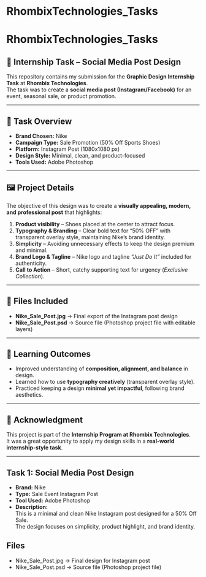 # RhombixTechnologies_Tasks
# RhombixTechnologies_Tasks

## 📌 Internship Task – Social Media Post Design
This repository contains my submission for the **Graphic Design Internship Task** at **Rhombix Technologies**.  
The task was to create a **social media post (Instagram/Facebook)** for an event, seasonal sale, or product promotion.  

---

## 🎨 Task Overview
- **Brand Chosen:** Nike  
- **Campaign Type:** Sale Promotion (50% Off Sports Shoes)  
- **Platform:** Instagram Post (1080x1080 px)  
- **Design Style:** Minimal, clean, and product-focused  
- **Tools Used:** Adobe Photoshop  

---

## 🖼️ Project Details
The objective of this design was to create a **visually appealing, modern, and professional post** that highlights:  
1. **Product visibility** – Shoes placed at the center to attract focus.  
2. **Typography & Branding** – Clear bold text for “50% OFF” with transparent overlay style, maintaining Nike’s brand identity.  
3. **Simplicity** – Avoiding unnecessary effects to keep the design premium and minimal.  
4. **Brand Logo & Tagline** – Nike logo and tagline *“Just Do It”* included for authenticity.  
5. **Call to Action** – Short, catchy supporting text for urgency (*Exclusive Collection*).  

---

## 📂 Files Included
- **Nike_Sale_Post.jpg** → Final export of the Instagram post design  
- **Nike_Sale_Post.psd** → Source file (Photoshop project file with editable layers)  

---

## 🚀 Learning Outcomes
- Improved understanding of **composition, alignment, and balance** in design.  
- Learned how to use **typography creatively** (transparent overlay style).  
- Practiced keeping a design **minimal yet impactful**, following brand aesthetics.  

---

## 📢 Acknowledgment
This project is part of the **Internship Program at Rhombix Technologies**.  
It was a great opportunity to apply my design skills in a **real-world internship-style task**.  

---

## Task 1: Social Media Post Design
- **Brand:** Nike
- **Type:** Sale Event Instagram Post
- **Tool Used:** Adobe Photoshop
- **Description:**  
  This is a minimal and clean Nike Instagram post designed for a 50% Off Sale.  
  The design focuses on simplicity, product highlight, and brand identity.  

## Files
- Nike_Sale_Post.jpg → Final design for Instagram post  
- Nike_Sale_Post.psd → Source file (Photoshop project file)
